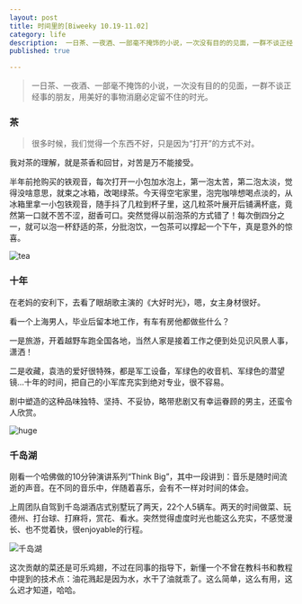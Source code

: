 ```yaml
---
layout: post
title: 时间里的[Biweeky 10.19-11.02]
category: life
description:  一日茶、一夜酒、一部毫不掩饰的小说，一次没有目的的见面，一群不谈正经事的朋友，用美好的事物消磨必定留不住的时光。
published: true

---
```


> 一日茶、一夜酒、一部毫不掩饰的小说，一次没有目的的见面，一群不谈正经事的朋友，用美好的事物消磨必定留不住的时光。

### 茶

> 很多时候，我们觉得一个东西不好，只是因为“打开”的方式不对。

我对茶的理解，就是茶香和回甘，对苦是万不能接受。

半年前抢购买的铁观音，每次打开一小包加水泡上，第一泡太苦，第二泡太淡，觉得没啥意思，就束之冰箱，改喝绿茶。今天得空宅家里，泡完咖啡想喝点淡的，从冰箱里拿一小包铁观音，随手抖了几粒到杯子里，这几粒茶叶展开后铺满杯底，竟然第一口就不苦不涩，甜香可口。突然觉得以前泡茶的方式错了！每次倒四分之一，就可以泡一杯舒适的茶，分批泡饮，一包茶可以撑起一个下午，真是意外的惊喜。

![tea](http://7lrwig.com1.z0.glb.clouddn.com/tea.jpg)

### 十年

在老妈的安利下，去看了眼胡歌主演的《大好时光》，嗯，女主身材很好。

看一个上海男人，毕业后留本地工作，有车有房他都做些什么？

一是旅游，开着越野车跑全国各地，当然人家是接着工作之便到处见识风景人事，潇洒！

二是收藏，袁浩的爱好很特殊，都是军工设备，军绿色的收音机、军绿色的潜望镜...十年的时间，把自己的小军库充实到绝对专业，很不容易。

剧中塑造的这种品味独特、坚持、不妥协，略带悲剧又有幸运眷顾的男主，还蛮令人欣赏。

![huge](http://7lrwig.com1.z0.glb.clouddn.com/huge.jpg)


### 千岛湖

刚看一个哈佛做的10分钟演讲系列“Think Big”，其中一段讲到：音乐是随时间流逝的声音。在不同的音乐中，伴随着喜乐，会有不一样对时间的体会。

上周团队自驾到千岛湖酒店式别墅玩了两天，22个人5辆车。两天的时间做菜、玩德州、打台球、打麻将，赏花、看水。突然觉得虚度时光也能这么充实，不感觉漫长、也不觉着快，很enjoyable的行程。

![千岛湖](http://7lrwig.com1.z0.glb.clouddn.com/qiandaohu-2.jpg)

这次贡献的菜还是可乐鸡翅，不过在同事的指导下，新懂一个不曾在教科书和教程中提到的技术点：油花溅起是因为水，水干了油就乖了。这么简单，这么有用，这么迟才知道，哈哈。

